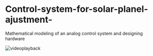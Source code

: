 # Control-system-for-solar-planel-ajustment-
Mathematical modeling of an analog control system and designing hardware


![videoplayback](https://user-images.githubusercontent.com/62338143/211167285-0e6f9a5d-2a4b-49bb-b709-d4815f1c3d41.gif)
